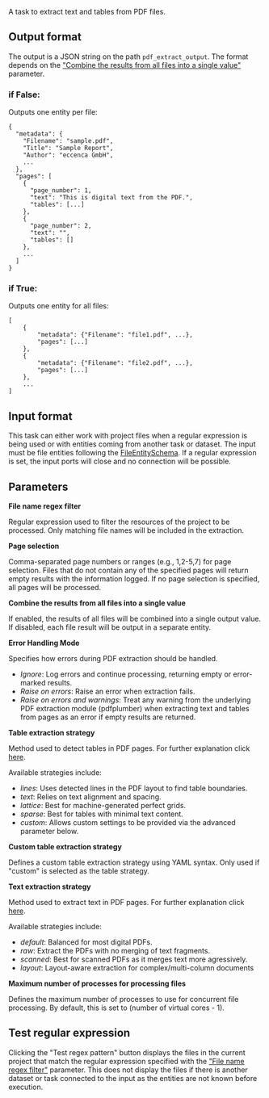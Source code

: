A task to extract text and tables from PDF files.

## Output format

The output is a JSON string on the path `pdf_extract_output`. The format depends on the
["Combine the results from all files into a single value"](#parameter_doc_all_files) parameter.

### if False:

Outputs one entity per file:

```
{
  "metadata": {
    "Filename": "sample.pdf",
    "Title": "Sample Report",
    "Author": "eccenca GmbH",
    ...
  },
  "pages": [
    {
      "page_number": 1,
      "text": "This is digital text from the PDF.",
      "tables": [...]
    },
    {
      "page_number": 2,
      "text": "",
      "tables": []
    },
    ...
  ]
}
```

### if True:
Outputs one entity for all files:

```
[
    {
        "metadata": {"Filename": "file1.pdf", ...},
        "pages": [...]
    },
    {
        "metadata": {"Filename": "file2.pdf", ...},
        "pages": [...]
    },
    ...
]
```

## Input format

This task can either work with project files when a regular expression is being used or with
entities coming from another task or dataset. 
The input must be file entities following the [FileEntitySchema](https://github.com/eccenca/cmem-plugin-base/blob/main/cmem_plugin_base/dataintegration/typed_entities/file.py).
If a regular expression is set, the input ports will close and no connection will be possible.


## Parameters

**<a id="parameter_doc_regex">File name regex filter</a>**

Regular expression used to filter the resources of the project to be processed. Only matching file names will be included in the extraction.

**<a id="page_selection">Page selection</a>**

Comma-separated page numbers or ranges (e.g., 1,2-5,7) for page selection. Files that do not contain any of the specified pages will return
empty results with the information logged. If no page selection is specified, all pages will be processed.

**<a id="parameter_doc_all_files">Combine the results from all files into a single value</a>**

If enabled, the results of all files will be combined into a single output value. If disabled, each file result will be output in a separate entity.

**<a id="parameter_doc_error_handling">Error Handling Mode</a>**

Specifies how errors during PDF extraction should be handled.  
- *Ignore*: Log errors and continue processing, returning empty or error-marked results.  
- *Raise on errors*: Raise an error when extraction fails.  
- *Raise on errors and warnings*: Treat any warning from the underlying PDF extraction module (pdfplumber) when extracting text and tables from pages as an error if empty results are returned.

**<a id="parameter_doc_table_strategy">Table extraction strategy</a>**

Method used to detect tables in PDF pages. For further explanation click [here](https://github.com/jsvine/pdfplumber/blob/stable/README.md#extracting-tables).

Available strategies include:  
- *lines*: Uses detected lines in the PDF layout to find table boundaries.  
- *text*: Relies on text alignment and spacing.
- *lattice*: Best for machine-generated perfect grids.
- *sparse*: Best for tables with minimal text content.
- *custom*: Allows custom settings to be provided via the advanced parameter below.

**<a id="parameter_doc_custom_table_strategy">Custom table extraction strategy</a>**

Defines a custom table extraction strategy using YAML syntax. Only used if "custom" is selected as the table strategy.

**<a id="parameter_doc_text_strategy">Text extraction strategy</a>**

Method used to extract text in PDF pages. For further explanation click [here](https://github.com/jsvine/pdfplumber/blob/stable/README.md#extracting-text). 

Available strategies include:
- *default*: Balanced for most digital PDFs.
- *raw*: Extract the PDFs with no merging of text fragments.
- *scanned*: Best for scanned PDFs as it merges text more agressively.
- *layout*: Layout-aware extraction for complex/multi-column documents

**<a id="parameter_doc_max_processes">Maximum number of processes for processing files</a>**

Defines the maximum number of processes to use for concurrent file processing. By default, this is set to (number of virtual cores - 1).


## Test regular expression

Clicking the "Test regex pattern" button displays the files in the current project that match the regular expression
specified with the ["File name regex filter"](#parameter_doc_regex) parameter.
This does not display the files if there is another dataset or task connected to the input
as the entities are not known before execution.
